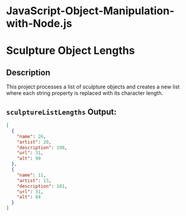 # JavaScript-Object-Manipulation-with-Node.js
# Sculpture Object Lengths

## Description
This project processes a list of sculpture objects and creates a new list where each string property is replaced with its character length.

## `sculptureListLengths` Output:

```json
[
  {
    "name": 26,
    "artist": 20,
    "description": 198,
    "url": 31,
    "alt": 90
  },
  {
    "name": 11,
    "artist": 13,
    "description": 101,
    "url": 31,
    "alt": 84
  }
]
